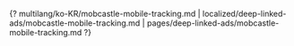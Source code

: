 {? multilang/ko-KR/mobcastle-mobile-tracking.md | localized/deep-linked-ads/mobcastle-mobile-tracking.md | pages/deep-linked-ads/mobcastle-mobile-tracking.md ?}
